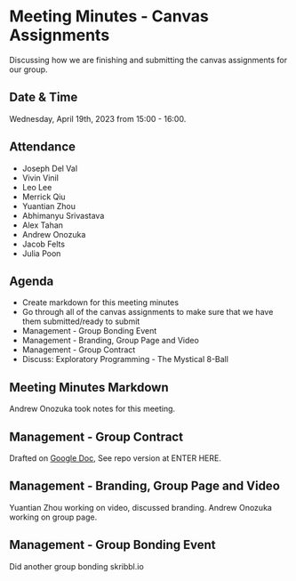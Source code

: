 
# Meeting Minutes - Canvas Assignments

Discussing how we are finishing and submitting the canvas assignments for our group.

## Date & Time

Wednesday, April 19th, 2023 from 15:00 - 16:00.

## Attendance

* Joseph Del Val
* Vivin Vinil
* Leo Lee
* Merrick Qiu
* Yuantian Zhou
* Abhimanyu Srivastava
* Alex Tahan
* Andrew Onozuka
* Jacob Felts
* Julia Poon

## Agenda

* Create markdown for this meeting minutes
* Go through all of the canvas assignments to make sure that we have them submitted/ready to submit
* Management - Group Bonding Event
* Management - Branding, Group Page and Video
* Management - Group Contract
* Discuss: Exploratory Programming - The Mystical 8-Ball

## Meeting Minutes Markdown

Andrew Onozuka took notes for this meeting.

## Management - Group Contract

Drafted on [Google Doc](https://docs.google.com/document/d/1ZhnDuvXQ2ChbTy8c7idQFXSlmtsmA19WVrVqznDNgFE/edit?usp=sharing),
See repo version at ENTER HERE.

## Management - Branding, Group Page and Video

Yuantian Zhou working on video, discussed branding.
Andrew Onozuka working on group page.

## Management - Group Bonding Event

Did another group bonding skribbl.io
